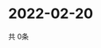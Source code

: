 # 2022-02-20
  共 0条

  <!-- BEGIN -->
  <!-- 最后更新时间Sun Feb 20 2022 04:06:25 GMT+0000 (Coordinated Universal Time) -->
  
  <!-- END -->
  
  